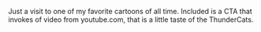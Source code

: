 Just a visit to one of my favorite cartoons of all time. Included is a CTA that invokes of video from youtube.com, that is a little taste of the ThunderCats.
